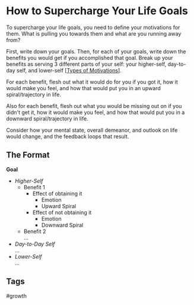 # How to Supercharge Your Life Goals

To supercharge your life goals, you need to define your motivations for them. What is pulling you towards them and what are you running away from?  

First, write down your goals. Then, for each of your goals, write down the benefits you would get if you accomplished that goal. Break up your benefits as serving 3 different parts of your self: your higher-self, day-to-day self, and lower-self [[Types of Motivations](../202402280215)].  

For each benefit, flesh out what it would do for you if you got it, how it would make you feel, and how that would put you in an upward spiral/trajectory in life.  

Also for each benefit, flesh out what you would be missing out on if you didn't get it, how it would make you feel, and how that would put you in a downward spiral/trajectory in life.  

Consider how your mental state, overall demeanor, and outlook on life would change, and the feedback loops that result.  

## The Format
**Goal**
* *Higher-Self*
    * Benefit 1
        * Effect of obtaining it
            * Emotion  
            * Upward Spiral  
        * Effect of not obtaining it
            * Emotion  
            * Downward Spiral  
    * Benefit 2  
    ...
* *Day-to-Day Self*  
...
* *Lower-Self*  
...

## Tags
#growth
